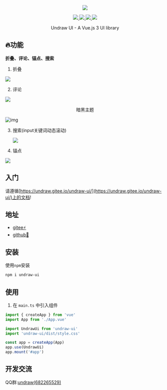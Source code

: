   <p align="center">
    <img src="https://s2.loli.net/2022/04/19/m4aqSs6DINYCLjG.png">
  </p>
<p align="center">
   <a href="https://www.npmjs.org/package/undraw-ui">
    <img src="https://img.shields.io/npm/v/undraw-ui.svg">
  </a>
  <a href="https://npmcharts.com/compare/undraw-ui?minimal=true">
    <img src="https://img.shields.io/npm/dt/undraw-ui.svg">
  </a>
  <a href="https://github.com/vuejs/core">
    <img src="https://img.shields.io/badge/dependencies-vue%E2%89%A53.2.0-green">
  </a>
   <a href="https://github.com/element-plus/element-plus">
    <img src="https://img.shields.io/badge/dependencies-ElementPlus%E2%89%A52.1.8-green">
  </a>




<p align="center">Undraw UI - A Vue.js 3 UI library</p>

## 🔥功能

**折叠、评论、锚点、搜索**



1. 折叠

![](https://s2.loli.net/2022/04/28/frd5h8bulF7SZK6.png)



2. 评论

![](https://s2.loli.net/2022/04/28/HtGWBxsJ5LljDEU.png)

<p style="text-align: center">暗黑主题<p>

![img](https://gitee.com/undraw/undraw-ui/raw/master/public/docs/comment-2.png)

3. 搜索(input关键词动态滚动)

   ![](https://s2.loli.net/2022/06/22/juvX79t6OPcaWZs.png)

4. 锚点

![](https://s2.loli.net/2022/04/30/r2XbGviK8FqUoRQ.png)

## 入门

请遵循[https://undraw.gitee.io/undraw-ui/](https://undraw.gitee.io/undraw-ui/)上的文档!

## 地址

- [gitee⚡️](https://gitee.com/undraw/undraw-ui)
- [github📌](https://github.com/readpage/undraw-ui)

## 安装

使用`npm`安装

```bash
npm i undraw-ui
```



## 使用

1. 在 `main.ts` 中引入组件

```ts
import { createApp } from 'vue'
import App from './App.vue'

import UndrawUi from 'undraw-ui'
import 'undraw-ui/dist/style.css'

const app = createApp(App)
app.use(UndrawUi)
app.mount('#app')
```

## 开发交流

QQ群:[undraw(682265529)](https://jq.qq.com/?_wv=1027&k=NsgARkfw)

